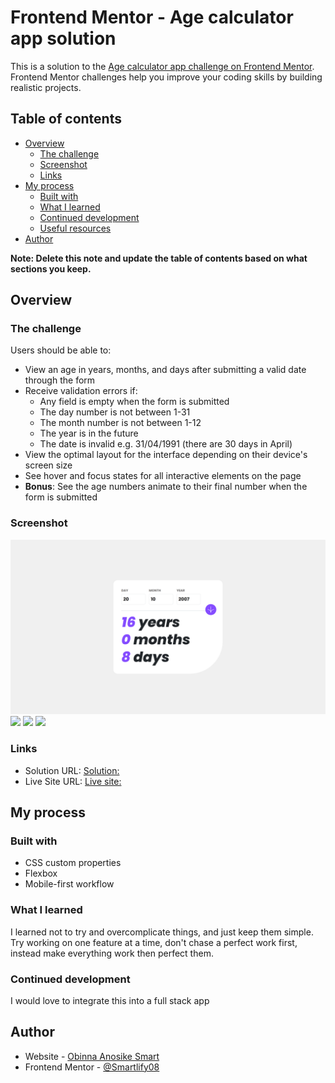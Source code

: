 # Frontend Mentor - Age calculator app solution

This is a solution to the [Age calculator app challenge on Frontend Mentor](https://www.frontendmentor.io/challenges/age-calculator-app-dF9DFFpj-Q). Frontend Mentor challenges help you improve your coding skills by building realistic projects.

## Table of contents

- [Overview](#overview)
  - [The challenge](#the-challenge)
  - [Screenshot](#screenshot)
  - [Links](#links)
- [My process](#my-process)
  - [Built with](#built-with)
  - [What I learned](#what-i-learned)
  - [Continued development](#continued-development)
  - [Useful resources](#useful-resources)
- [Author](#author)

**Note: Delete this note and update the table of contents based on what sections you keep.**

## Overview

### The challenge

Users should be able to:

- View an age in years, months, and days after submitting a valid date through the form
- Receive validation errors if:
  - Any field is empty when the form is submitted
  - The day number is not between 1-31
  - The month number is not between 1-12
  - The year is in the future
  - The date is invalid e.g. 31/04/1991 (there are 30 days in April)
- View the optimal layout for the interface depending on their device's screen size
- See hover and focus states for all interactive elements on the page
- **Bonus**: See the age numbers animate to their final number when the form is submitted

### Screenshot

![](./screenshots/desktop-view.png)
![](./screenshots/Error%20state%20all.png.png)
![](./screenshots/Mobile%20view.png.png)
![](./screenshots/Error%20state.png.png)

### Links

- Solution URL: [Solution:](https://www.frontendmentor.io/solutions/age-calculator-app-d-hvsqd2yELq)
- Live Site URL: [Live site:](https://age-calculator-smartlify.netlify.app/)

## My process

### Built with

- CSS custom properties
- Flexbox
- Mobile-first workflow

### What I learned

I learned not to try and overcomplicate things, and just keep them simple. Try working on one feature at a time, don't chase a perfect work first, instead make everything work then perfect them.

### Continued development

I would love to integrate this into a full stack app

## Author

- Website - [Obinna Anosike Smart](https://superb-pony-63b1e3.netlify.app/)
- Frontend Mentor - [@Smartlify08](https://www.frontendmentor.io/profile/Smartlify08)

